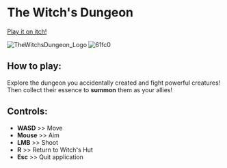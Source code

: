 # The Witch's Dungeon
  
[Play it on itch!](https://wadlothewizard.itch.io/the-witchs-basement)

![TheWitchsDungeon_Logo](https://github.com/ironcutter24/ludum-dare-55/assets/33135141/fed97822-9b25-4942-8482-2b59fbfa782f)
![61fc0](https://github.com/ironcutter24/ludum-dare-55/assets/33135141/8150ecf7-b165-42f7-a32d-b4eeb4965b0d)
  
## How to play:
Explore the dungeon you accidentally created and fight powerful creatures!  
Then collect their essence to **summon** them as your allies!
  
## Controls:
- **WASD** >> Move
- **Mouse** >> Aim
- **LMB** >> Shoot
- **R** >> Return to Witch's Hut
- **Esc** >> Quit application
